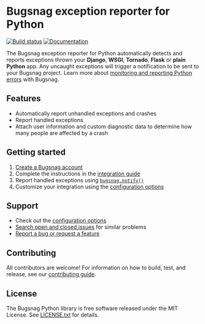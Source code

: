 # Bugsnag exception reporter for Python
[![Build status](https://img.shields.io/travis/bugsnag/bugsnag-python/master.svg?style=flat-square)](https://travis-ci.com/bugsnag/bugsnag-python)
[![Documentation](https://img.shields.io/badge/documentation-latest-blue.svg)](https://docs.bugsnag.com/platforms/python/)

The Bugsnag exception reporter for Python automatically detects and reports
exceptions thrown your **Django**, **WSGI**, **Tornado**, **Flask** or
**plain Python** app.  Any uncaught exceptions will trigger a notification to be
sent to your Bugsnag project. Learn more about [monitoring and reporting Python errors](https://www.bugsnag.com/platforms/python-error-reporting/) with Bugsnag.


## Features

* Automatically report unhandled exceptions and crashes
* Report handled exceptions
* Attach user information and custom diagnostic data to determine how many
  people are affected by a crash


## Getting started

1. [Create a Bugsnag account](https://www.bugsnag.com)
2. Complete the instructions in the
   [integration guide](https://docs.bugsnag.com/platforms/python/)
3. Report handled exceptions using
   [`bugsnag.notify()`](https://docs.bugsnag.com/platforms/python/reporting-handled-errors/)
4. Customize your integration using the
   [configuration options](https://docs.bugsnag.com/platforms/python/configuration-options/)

## Support

* Check out the [configuration options](https://docs.bugsnag.com/platforms/python/configuration-options/)
* [Search open and closed issues](https://github.com/bugsnag/bugsnag-python/issues?utf8=✓&q=is%3Aissue) for similar problems
* [Report a bug or request a feature](https://github.com/bugsnag/bugsnag-python/issues/new/choose)


## Contributing

All contributors are welcome! For information on how to build, test,
and release, see our [contributing guide](CONTRIBUTING.md).


## License

The Bugsnag Python library is free software released under the MIT License.
See [LICENSE.txt](LICENSE.txt) for details.
